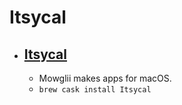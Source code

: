 # Itsycal
- [Itsycal](https://www.mowglii.com/itsycal/)
  - 
  - Mowglii makes apps for macOS.
  - `brew cask install Itsycal`
